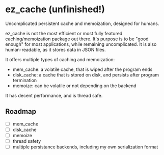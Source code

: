 # ez_cache (unfinished!)

Uncomplicated persistent cache and memoization, designed for humans.

ez_cache is not the most efficient or most fully featured caching/memoization
package out there. It's purpose is to be "good enough" for most applications, while
remaining uncomplicated. It is also human-readable, as it stores data in JSON files.

It offers multiple types of caching and memoization:
- mem_cache: a volatile cache, that is wiped after the program ends
- disk_cache: a cache that is stored on disk, and persists after program termination
- memoize: can be volatile or not depending on the backend

It has decent performance, and is thread safe.

## Roadmap

- [ ] mem_cache
- [ ] disk_cache
- [ ] memoize
- [ ] thread safety
- [ ] multiple persistance backends, including my own serialization format
